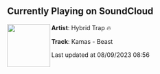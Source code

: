 ## Currently Playing on SoundCloud

[<img align="left" width="100" src="https://i1.sndcdn.com/artworks-zVuTtscMBCNT5MFP-xzKrlQ-t500x500.jpg">](https://soundcloud.com/hybridtrapmusic/beast?in=htnetwork/sets/wildspirit)

**Artist**: Hybrid Trap 🔥 

**Track**: Kamas - Beast

Last updated at 08/09/2023 08:56
